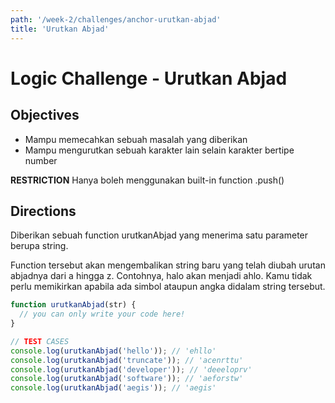 ```yaml
---
path: '/week-2/challenges/anchor-urutkan-abjad'
title: 'Urutkan Abjad'
---
```


# Logic Challenge - Urutkan Abjad

## Objectives
- Mampu memecahkan sebuah masalah yang diberikan
- Mampu mengurutkan sebuah karakter lain selain karakter bertipe number

**RESTRICTION**
Hanya boleh menggunakan built-in function .push()

## Directions

Diberikan sebuah function urutkanAbjad yang menerima satu parameter berupa string.

Function tersebut akan mengembalikan string baru yang telah diubah urutan abjadnya dari a hingga z. Contohnya, halo akan menjadi ahlo. Kamu tidak perlu memikirkan apabila ada simbol ataupun angka didalam string tersebut.


```JavaScript
function urutkanAbjad(str) {
  // you can only write your code here!
}

// TEST CASES
console.log(urutkanAbjad('hello')); // 'ehllo'
console.log(urutkanAbjad('truncate')); // 'acenrttu'
console.log(urutkanAbjad('developer')); // 'deeeloprv'
console.log(urutkanAbjad('software')); // 'aeforstw'
console.log(urutkanAbjad('aegis')); // 'aegis'
```
